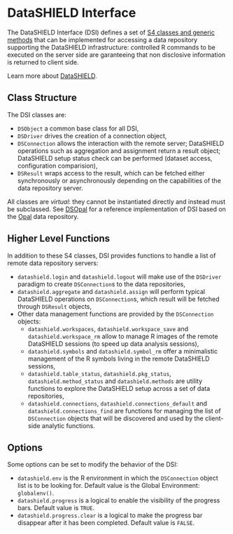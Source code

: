# DataSHIELD Interface

The DataSHIELD Interface (DSI) defines a set of [S4 classes and generic methods](http://adv-r.had.co.nz/S4.html) 
that can be implemented for accessing a data repository supporting the DataSHIELD infrastructure: controlled 
R commands to be executed on the server side are garanteeing that non disclosive information is returned 
to client side.

Learn more about [DataSHIELD](http://www.datashield.ac.uk/).

## Class Structure

The DSI classes are:

* `DSObject` a common base class for all DSI,
* `DSDriver` drives the creation of a connection object,
* `DSConnection` allows the interaction with the remote server; DataSHIELD operations such as 
aggregation and assignment return a result object; DataSHIELD setup status check can be performed (dataset access, 
configuration comparision),
* `DSResult` wraps access to the result, which can be fetched either synchronously or asynchronously 
depending on the capabilities of the data repository server.

All classes are *virtual*: they cannot be instantiated directly and instead must be subclassed. See [DSOpal](https://github.com/datashield/DSOpal) for a reference implementation of DSI based on the 
[Opal](https://www.obiba.org/pages/products/opal/) data repository.

## Higher Level Functions

In addition to these S4 classes, DSI provides functions to handle a list of remote data repository servers:

* `datashield.login` and `datashield.logout` will make use of the `DSDriver` paradigm to create `DSConnection`s
to the data repositories,
* `datashield.aggregate` and `datashield.assign` will perform typical DataSHIELD operations on `DSConnection`s, 
which result will be fetched through `DSResult` objects,
* Other data management functions are provided by the `DSConnection` objects:
  * `datashield.workspaces`, `datashield.workspace_save` and `datashield.workspace_rm` allow to manage R images 
  of the remote DataSHIELD sessions (to speed up data analysis sessions),
  * `datashield.symbols` and `datashield.symbol_rm` offer a minimalistic management of the R symbols living in 
  the remote DataSHIELD sessions,
  * `datashield.table_status`, `datashield.pkg_status`, `datashield.method_status` and `datashield.methods` are 
  utility functions to explore the DataSHIELD setup across a set of data repositories,
  * `datashield.connections`, `datashield.connections_default` and `datashield.connections_find` are functions
  for managing the list of `DSConnection` objects that will be discovered and used by the client-side analytic functions.
  
## Options

Some options can be set to modify the behavior of the DSI:

* `datashield.env` is the R environment in which the `DSConnection` object list is to be looking for. Default value is the Global Environment: `globalenv()`.
* `datashield.progress` is a logical to enable the visibility of the progress bars. Default value is `TRUE`.
* `datashield.progress.clear` is a logical to make the progress bar disappear after it has been completed. Default value is `FALSE`. 
